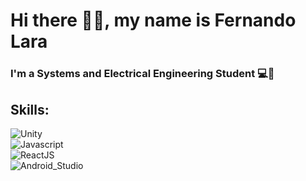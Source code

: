 # Hi there 👋😁, my name is Fernando Lara
### I'm a Systems and Electrical Engineering Student 💻🤖

## Skills:
![Unity](https://img.shields.io/badge/Unity-ffffff?style=flat&logo=unity&logoColor=white&labelColor=101010)</br>
![Javascript](https://img.shields.io/badge/JavaScript-F7DF1E?style=for-the-badge&logo=javascript&logoColor=white&labelColor=101010)</br>
![ReactJS](https://img.shields.io/badge/ReactJS-61DAFB?style=for-the-badge&logo=react&logoColor=white&labelColor=101010)</br>
![Android_Studio](https://img.shields.io/badge/Android_Studio-3DDC84?style=for-the-badge&logo=android-studio&logoColor=white&labelColor=101010)</br>
<!--
**Fernando3743/Fernando3743** is a ✨ _special_ ✨ repository because its `README.md` (this file) appears on your GitHub profile.

Here are some ideas to get you started:

- 🔭 I’m currently working on ...
- 🌱 I’m currently learning ...
- 👯 I’m looking to collaborate on ...
- 🤔 I’m looking for help with ...
- 💬 Ask me about ...
- 📫 How to reach me: ...
- 😄 Pronouns: ...
- ⚡ Fun fact: ...
-->
